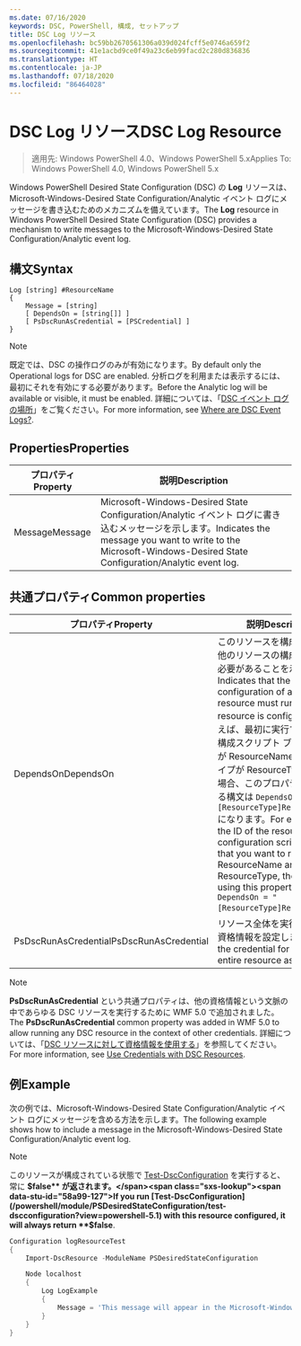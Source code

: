 ```yaml
---
ms.date: 07/16/2020
keywords: DSC, PowerShell, 構成, セットアップ
title: DSC Log リソース
ms.openlocfilehash: bc59bb2670561306a039d024fcff5e0746a659f2
ms.sourcegitcommit: 41e1acbd9ce0f49a23c6eb99facd2c280d836836
ms.translationtype: HT
ms.contentlocale: ja-JP
ms.lasthandoff: 07/18/2020
ms.locfileid: "86464028"
---
```

# <a name="dsc-log-resource"></a><span data-ttu-id="58a99-103">DSC Log リソース</span><span class="sxs-lookup"><span data-stu-id="58a99-103">DSC Log Resource</span></span>

> <span data-ttu-id="58a99-104">適用先: Windows PowerShell 4.0、Windows PowerShell 5.x</span><span class="sxs-lookup"><span data-stu-id="58a99-104">Applies To: Windows PowerShell 4.0, Windows PowerShell 5.x</span></span>

<span data-ttu-id="58a99-105">Windows PowerShell Desired State Configuration (DSC) の **Log** リソースは、Microsoft-Windows-Desired State Configuration/Analytic イベント ログにメッセージを書き込むためのメカニズムを備えています。</span><span class="sxs-lookup"><span data-stu-id="58a99-105">The **Log** resource in Windows PowerShell Desired State Configuration (DSC) provides a mechanism to write messages to the Microsoft-Windows-Desired State Configuration/Analytic event log.</span></span>

## <a name="syntax"></a><span data-ttu-id="58a99-106">構文</span><span class="sxs-lookup"><span data-stu-id="58a99-106">Syntax</span></span>

```Syntax
Log [string] #ResourceName
{
    Message = [string]
    [ DependsOn = [string[]] ]
    [ PsDscRunAsCredential = [PSCredential] ]
}
```

> [!NOTE]
> <span data-ttu-id="58a99-107">既定では、DSC の操作ログのみが有効になります。</span><span class="sxs-lookup"><span data-stu-id="58a99-107">By default only the Operational logs for DSC are enabled.</span></span> <span data-ttu-id="58a99-108">分析ログを利用または表示するには、最初にそれを有効にする必要があります。</span><span class="sxs-lookup"><span data-stu-id="58a99-108">Before the Analytic log will be available or visible, it must be enabled.</span></span> <span data-ttu-id="58a99-109">詳細については、「[DSC イベント ログの場所](../../../troubleshooting/troubleshooting.md#where-are-dsc-event-logs)」をご覧ください。</span><span class="sxs-lookup"><span data-stu-id="58a99-109">For more information, see [Where are DSC Event Logs?](../../../troubleshooting/troubleshooting.md#where-are-dsc-event-logs).</span></span>

## <a name="properties"></a><span data-ttu-id="58a99-110">Properties</span><span class="sxs-lookup"><span data-stu-id="58a99-110">Properties</span></span>

| <span data-ttu-id="58a99-111">プロパティ</span><span class="sxs-lookup"><span data-stu-id="58a99-111">Property</span></span> |                                                   <span data-ttu-id="58a99-112">説明</span><span class="sxs-lookup"><span data-stu-id="58a99-112">Description</span></span>                                                    |
| -------- | ---------------------------------------------------------------------------------------------------------------- |
| <span data-ttu-id="58a99-113">Message</span><span class="sxs-lookup"><span data-stu-id="58a99-113">Message</span></span>  | <span data-ttu-id="58a99-114">Microsoft-Windows-Desired State Configuration/Analytic イベント ログに書き込むメッセージを示します。</span><span class="sxs-lookup"><span data-stu-id="58a99-114">Indicates the message you want to write to the Microsoft-Windows-Desired State Configuration/Analytic event log.</span></span> |

## <a name="common-properties"></a><span data-ttu-id="58a99-115">共通プロパティ</span><span class="sxs-lookup"><span data-stu-id="58a99-115">Common properties</span></span>

|       <span data-ttu-id="58a99-116">プロパティ</span><span class="sxs-lookup"><span data-stu-id="58a99-116">Property</span></span>       |                                                                                                                                                          <span data-ttu-id="58a99-117">説明</span><span class="sxs-lookup"><span data-stu-id="58a99-117">Description</span></span>                                                                                                                                                           |
| -------------------- | ------------------------------------------------------------------------------------------------------------------------------------------------------------------------------------------------------------------------------------------------------------------------------------------------------------------------------ |
| <span data-ttu-id="58a99-118">DependsOn</span><span class="sxs-lookup"><span data-stu-id="58a99-118">DependsOn</span></span>            | <span data-ttu-id="58a99-119">このリソースを構成する前に、他のリソースの構成を実行する必要があることを示します。</span><span class="sxs-lookup"><span data-stu-id="58a99-119">Indicates that the configuration of another resource must run before this resource is configured.</span></span> <span data-ttu-id="58a99-120">たとえば、最初に実行するリソース構成スクリプト ブロックの ID が ResourceName で、そのタイプが ResourceType である場合、このプロパティを使用する構文は `DependsOn = "[ResourceType]ResourceName"` になります。</span><span class="sxs-lookup"><span data-stu-id="58a99-120">For example, if the ID of the resource configuration script block that you want to run first is ResourceName and its type is ResourceType, the syntax for using this property is `DependsOn = "[ResourceType]ResourceName"`.</span></span> |
| <span data-ttu-id="58a99-121">PsDscRunAsCredential</span><span class="sxs-lookup"><span data-stu-id="58a99-121">PsDscRunAsCredential</span></span> | <span data-ttu-id="58a99-122">リソース全体を実行するための資格情報を設定します。</span><span class="sxs-lookup"><span data-stu-id="58a99-122">Sets the credential for running the entire resource as.</span></span>                                                                                                                                                                                                                                                                        |

> [!NOTE]
> <span data-ttu-id="58a99-123">**PsDscRunAsCredential** という共通プロパティは、他の資格情報という文脈の中であらゆる DSC リソースを実行するために WMF 5.0 で追加されました。</span><span class="sxs-lookup"><span data-stu-id="58a99-123">The **PsDscRunAsCredential** common property was added in WMF 5.0 to allow running any DSC resource in the context of other credentials.</span></span> <span data-ttu-id="58a99-124">詳細については、「[DSC リソースに対して資格情報を使用する](../../../configurations/runasuser.md)」を参照してください。</span><span class="sxs-lookup"><span data-stu-id="58a99-124">For more information, see [Use Credentials with DSC Resources](../../../configurations/runasuser.md).</span></span>

## <a name="example"></a><span data-ttu-id="58a99-125">例</span><span class="sxs-lookup"><span data-stu-id="58a99-125">Example</span></span>

<span data-ttu-id="58a99-126">次の例では、Microsoft-Windows-Desired State Configuration/Analytic イベント ログにメッセージを含める方法を示します。</span><span class="sxs-lookup"><span data-stu-id="58a99-126">The following example shows how to include a message in the Microsoft-Windows-Desired State Configuration/Analytic event log.</span></span>

> [!NOTE]
> <span data-ttu-id="58a99-127">このリソースが構成されている状態で [Test-DscConfiguration](/powershell/module/PSDesiredStateConfiguration/test-dscconfiguration?view=powershell-5.1) を実行すると、常に **$false** が返されます。</span><span class="sxs-lookup"><span data-stu-id="58a99-127">If you run [Test-DscConfiguration](/powershell/module/PSDesiredStateConfiguration/test-dscconfiguration?view=powershell-5.1) with this resource configured, it will always return **$false**.</span></span>

```powershell
Configuration logResourceTest
{
    Import-DscResource -ModuleName PSDesiredStateConfiguration

    Node localhost
    {
        Log LogExample
        {
            Message = 'This message will appear in the Microsoft-Windows-Desired State Configuration/Analytic event log.'
        }
    }
}
```
